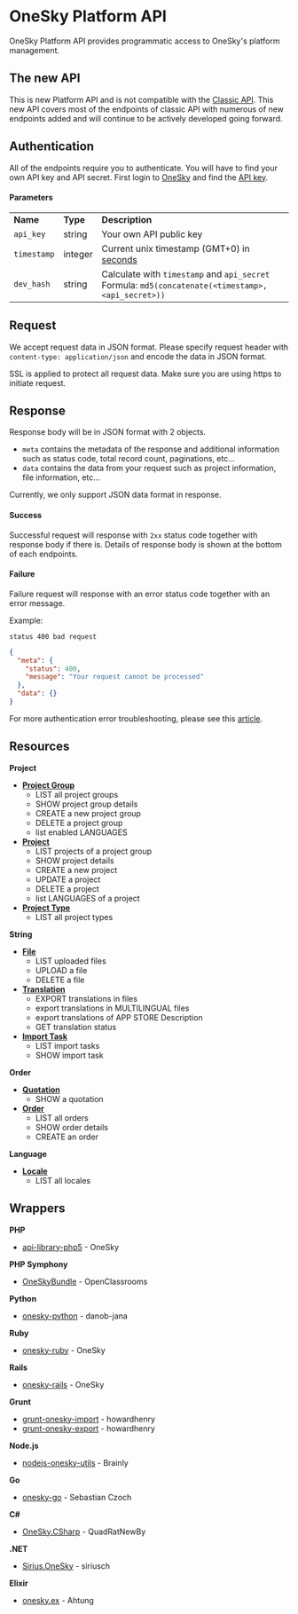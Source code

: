 # OneSky Platform API

OneSky Platform API provides programmatic access to OneSky's platform management.

## The new API

This is new Platform API and is not compatible with the [Classic API](http://developer.oneskyapp.com/api). This new API covers most of the endpoints of classic API with numerous of new endpoints added and will continue to be actively developed going forward.

## Authentication

All of the endpoints require you to authenticate. You will have to find your own API key and API secret. First login to [OneSky](http://www.oneskyapp.com) and find the [API key](http://support.oneskyapp.com/hc/en-us/articles/206887797-How-to-find-your-API-keys-).

#### Parameters
<table>
    <tr>
        <td><strong>Name</strong></td>
        <td><strong>Type</strong></td>
        <td><strong>Description</strong></td>
    </tr>
    <tr>
        <td><code>api_key</code></td>
        <td>string</td>
        <td>Your own API public key</td>
    </tr>
    <tr>
        <td><code>timestamp</code></td>
        <td>integer</td>
        <td>Current unix timestamp (GMT+0) in <a href="http://www.epochconverter.com/">seconds</a></td>
    </tr>
    <tr>
        <td><code>dev_hash</code></td>
        <td>string</td>
        <td>
            Calculate with <code>timestamp</code> and <code>api_secret</code>
            <br>
            Formula: <code>md5(concatenate(&lt;timestamp&gt;, &lt;api_secret&gt;))</code>
        </td>
    </tr>
</table>

## Request
We accept request data in JSON format. Please specify request header with `content-type: application/json` and encode the data in JSON format.

SSL is applied to protect all request data. Make sure you are using https to initiate request.

## Response

Response body will be in JSON format with 2 objects.
- `meta` contains the metadata of the response and additional information such as status code, total record count, paginations, etc...
- `data` contains the data from your request such as project information, file information, etc...

Currently, we only support JSON data format in response.

#### Success
Successful request will response with `2xx` status code together with response body if there is. Details of response body is shown at the bottom of each endpoints.

#### Failure
Failure request will response with an error status code together with an error message.

Example:
```
status 400 bad request
```
```json
{
  "meta": {
    "status": 400,
    "message": "Your request cannot be processed"
  },
  "data": {}
}
```
For more authentication error troubleshooting, please see this [article](https://support.oneskyapp.com/hc/en-us/articles/222464588-I-received-an-authentication-error-when-using-the-API).

## Resources

**Project**
- [**Project Group**](/resources/project_group.md) 
    -   LIST all project groups
    -   SHOW project group details
    -   CREATE a new project group
    -   DELETE a project group
    -   list enabled LANGUAGES 
- [**Project**](/resources/project.md) 
    - LIST projects of a project group
    - SHOW project details
    - CREATE a new project
    - UPDATE a project
    - DELETE a project
    - list LANGUAGES of a project 
- [**Project Type**](/resources/project_type.md)
    - LIST all project types

**String**
- [**File**](/resources/file.md) 
    - LIST uploaded files
    - UPLOAD a file 
    - DELETE a file
- [**Translation**](/resources/translation.md) 
    - EXPORT translations in files
    - export translations in MULTILINGUAL files
    - export translations of APP STORE Description
    - GET translation status
- [**Import Task**](/resources/import_task.md) 
    - LIST import tasks
    - SHOW import task

**Order**
- [**Quotation**](/resources/quotation.md)
    - SHOW a quotation
- [**Order**](/resources/order.md) 
    - LIST all orders 
    - SHOW order details
    - CREATE an order

**Language**
- [**Locale**](/resources/locale.md) 
    - LIST all locales

## Wrappers
**PHP**
- [api-library-php5](https://github.com/onesky/api-library-php5) - OneSky

**PHP Symphony**
- [OneSkyBundle](https://github.com/OpenClassrooms/OneSkyBundle) - OpenClassrooms

**Python**
- [onesky-python](https://github.com/Jana-Mobile/onesky-python) - danob-jana

**Ruby**
- [onesky-ruby](https://github.com/onesky/onesky-ruby) - OneSky

**Rails**
- [onesky-rails](https://github.com/onesky/onesky-rails) - OneSky

**Grunt**
- [grunt-onesky-import](https://github.com/howardhenry/grunt-onesky-import) - howardhenry
- [grunt-onesky-export](https://github.com/howardhenry/grunt-onesky-export) - howardhenry

**Node.js**
- [nodejs-onesky-utils](https://github.com/brainly/nodejs-onesky-utils) - Brainly

**Go**
- [onesky-go](https://github.com/SebastianCzoch/onesky-go) - Sebastian Czoch

**C#**
- [OneSky.CSharp](https://github.com/QuadRatNewBy/OneSky.CSharp) - QuadRatNewBy

**.NET**
- [Sirius.OneSky](https://github.com/siriusch/Sirius.OneSky) - siriusch

**Elixir**
- [onesky.ex](https://github.com/ahtung/onesky.ex) - Ahtung
